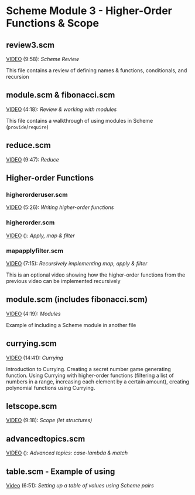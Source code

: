 # Scheme Module 3 - Higher-Order Functions & Scope

## review3.scm

[VIDEO](https://youtu.be/vBaToXTnCH4) (9:58): *Scheme Review*

This file contains a review of defining names & functions, conditionals, and recursion

## module.scm & fibonacci.scm

[VIDEO](https://youtu.be/x2ujbDeF-ug) (4:18): *Review & working with modules*

This file contains a walkthrough of using modules in Scheme (`provide`/`require`)

## reduce.scm

[VIDEO](https://youtu.be/pRoTDsVKkDw) (9:47): *Reduce*

## Higher-order Functions

### higherorderuser.scm

[VIDEO](https://youtu.be/V3lxZfO6guk) (5:26): *Writing higher-order functions*

### higherorder.scm

[VIDEO](https://youtu.be/Xs58XIu_QyU) (): *Apply, map & filter*

### mapapplyfilter.scm

[VIDEO](https://youtu.be/cqrj0rQn3Ag) (7:15): *Recursively implementing map, apply & filter*

This is an optional video showing how the higher-order functions from the previous video can be implemented recursively

## module.scm (includes fibonacci.scm)

[VIDEO](https://youtu.be/x2ujbDeF-ug) (4:19): *Modules*

Example of including a Scheme module in another file

## currying.scm

[VIDEO](https://youtu.be/kOT44AC-x7s) (14:41): *Currying*

Introduction to Currying.  Creating a secret number game generating function.  Using Currying with higher-order functions (filtering a list of numbers in a range, increasing each element by a certain amount), creating polynomial functions using Currying.

## letscope.scm

[VIDEO](https://youtu.be/y25-KYfviEw) (9:18): *Scope (let structures)*

## advancedtopics.scm

[VIDEO](https://youtu.be/3dfEXUz0NTg) (): *Advanced topics: case-lambda & match*

## table.scm - Example of using

[Video](https://youtu.be/TSAk5CMxp4E) (6:51): *Setting up a table of values using Scheme pairs*
